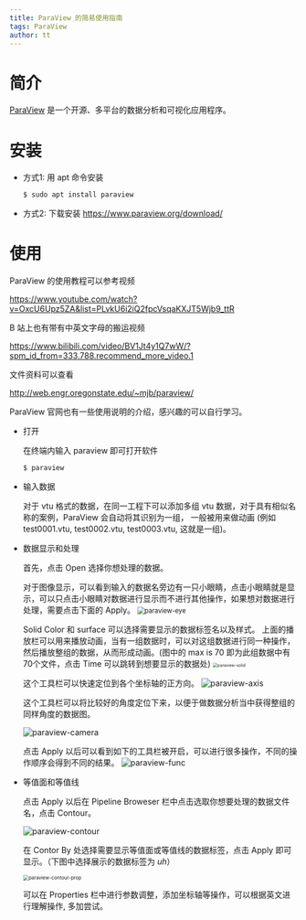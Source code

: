 ```yaml
---
title: ParaView 的简易使用指南
tags: ParaView
author: tt
---
```


# 简介

[ParaView](https://www.paraview.org/) 是一个开源、多平台的数据分析和可视化应用程序。

# 安装

- 方式1: 用 apt 命令安装

  ```bash
  $ sudo apt install paraview
  ```

- 方式2: 下载安装 https://www.paraview.org/download/

# 使用
ParaView 的使用教程可以参考视频

https://www.youtube.com/watch?v=OxcU6Upz5ZA&list=PLvkU6i2iQ2fpcVsqaKXJT5Wjb9_ttR

B 站上也有带有中英文字母的搬运视频

https://www.bilibili.com/video/BV1Jt4y1Q7wW/?spm_id_from=333.788.recommend_more_video.1 

文件资料可以查看 

http://web.engr.oregonstate.edu/~mjb/paraview/ 

ParaView 官网也有一些使用说明的介绍，感兴趣的可以自行学习。

- 打开

    在终端内输入 paraview 即可打开软件

  ```bash
  $ paraview
  ```

- 输入数据

    对于 vtu 格式的数据，在同一工程下可以添加多组 vtu
    数据，对于具有相似名称的案例，ParaView 会自动将其识别为一组，
    一般被用来做动画 (例如 test0001.vtu, test0002.vtu, test0003.vtu,
    这就是一组)。

- 数据显示和处理

    首先，点击 Open 选择你想处理的数据。

    对于图像显示，可以看到输入的数据名旁边有一只小眼睛，点击小眼睛就是显示，可以只点击小眼睛对数据进行显示而不进行其他操作，如果想对数据进行处理，需要点击下面的 Apply。
    <img src="../assets/images/paraview-eye.png" alt="paraview-eye" style="zoom:80%;" />

    Solid Color 和 surface 可以选择需要显示的数据标签名以及样式。
    上面的播放栏可以用来播放动画，当有一组数据时，可以对这组数据进行同一种操作，然后播放整组的数据，从而形成动画。(图中的 max
    is 70 即为此组数据中有70个文件，点击 Time 可以跳转到想要显示的数据处)
    <img src="../assets/images/paraview-solid.png" alt="paraview-solid" style="zoom:50%;" />


    这个工具栏可以快速定位到各个坐标轴的正方向。
    <img src="../assets/images/paraview-axis.png" alt="paraview-axis" style="zoom:100%;" />

    这个工具栏可以将比较好的角度定位下来，以便于做数据分析当中获得整组的同样角度的数据图。

    <img src="../assets/images/paraview-camera.png" alt="paraview-camera" style="zoom:100%;" />

    点击 Apply
    以后可以看到如下的工具栏被开启，可以进行很多操作，不同的操作顺序会得到不同的结果。
    <img src="../assets/images/paraview-func.png" alt="paraview-func" style="zoom:100%;" />


- 等值面和等值线

    点击 Apply 以后在 Pipeline Broweser 栏中点击选取你想要处理的数据文件名，点击 Contour。
    
    <img src="../assets/images/paraview-contour.png" alt="paraview-contour" style="zoom:100%;" />


    在 Contor By 处选择需要显示等值面或等值线的数据标签，点击 Apply 即可显示。（下图中选择展示的数据标签为 $uh$）

    <img src="../assets/images/paraview-contour-prop.png" alt="paraview-contour-prop" style="zoom:60%;" />

    可以在 Properties
    栏中进行参数调整，添加坐标轴等操作，可以根据英文进行理解操作, 多加尝试。




